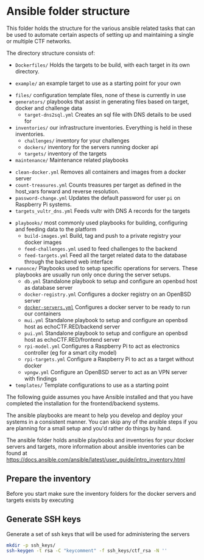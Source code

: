 # Ansible folder structure

This folder holds the structure for the various ansible related tasks that can
be used to automate certain aspects of setting up and maintaining a single or
multiple CTF networks.

The directory structure consists of:

* `Dockerfiles/` Holds the targets to be build, with each target in its own directory.
 - `example/` an example target to use as a starting point for your own
* `files/` configuration template files, none of these is currently in use
* `generators/` playbooks that assist in generating files based on target, docker and challenge data
  - `target-dns2sql.yml` Creates an sql file with DNS details to be used for
* `inventories/` our infrastructure inventories. Everything is held in these inventories.
  - `challenges/` inventory for your challenges
  - `dockers/` inventory for the servers running docker api
  - `targets/` inventory of the targets
* `maintenance/` Maintenance related playbooks
 - `clean-docker.yml` Removes all containers and images from a docker server
 - `count-treasures.yml` Counts treasures per target as defined in the host_vars forward and reverse resolution.
 - `password-change.yml` Updates the default password for user `pi` on Raspberry Pi systems.
 - `targets_vultr_dns.yml` Feeds vultr with DNS A records for the targets
* `playbooks/` most commonly used playbooks for building, configuring and feeding data to the platform
  - `build-images.yml` Build, tag and push to a private registry your docker images
  - `feed-challenges.yml` used to feed challenges to the backend
  - `feed-targets.yml` Feed all the target related data to the database through the backend web interface
* `runonce/` Playbooks used to setup specific operations for servers. These playbooks are usually run only once during the server setups.
  - `db.yml` Standalone playbook to setup and configure an openbsd host as database server
  - `docker-registry.yml` Configures a docker registry on an OpenBSD server
  - [`docker-servers.yml`](DOCKER-SERVERS.md) Configures a docker server to be ready to run our containers
  - `mui.yml` Standalone playbook to setup and configure an openbsd host as echoCTF.RED/backend server
  - `pui.yml` Standalone playbook to setup and configure an openbsd host as echoCTF.RED/frontend server
  - `rpi-model.yml` Configures a Raspberry Pi to act as electronics controller (eg for a smart city model)
  - `rpi-targets.yml` Configure a Raspberry Pi to act as a target without docker
  - `vpngw.yml` Configure an OpenBSD server to act as an VPN server with findings
* `templates/` Template configurations to use as a starting point

The following guide assumes you have Ansible installed and that you have
completed the installation for the frontend/backend systems.

The ansible playbooks are meant to help you develop and deploy your systems in a
consistent manner. You can skip any of the ansible steps if you are planning
for a small setup and you'd rather do things by hand.

The ansible folder holds ansible playbooks and inventories for your docker
servers and targets, more information about ansible inventories can be found at
https://docs.ansible.com/ansible/latest/user_guide/intro_inventory.html

## Prepare the inventory
Before you start make sure the inventory folders for the docker servers and
targets exists by executing

## Generate SSH keys
Generate a set of ssh keys that will be used for administering the servers
```sh
mkdir -p ssh_keys/
ssh-keygen -t rsa -C "keycomment" -f ssh_keys/ctf_rsa -N ''
```
